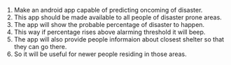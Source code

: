 1. Make an android app capable of predicting oncoming of disaster. 
1. This app should be made available to all people of disaster prone areas.
2. The app will show the probable percentage of disaster to happen.
3. This way if percentage rises above alarming threshold it will beep.
4. The app will also provide people informaion about closest shelter so that they can go there.
5. So it will be useful for newer people residing in those areas.
